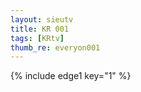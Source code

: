 ```yaml
--- 
layout: sieutv
title: KR 001
tags: [KRtv]
thumb_re: everyon001
---
```

{% include edge1 key="1" %} 
